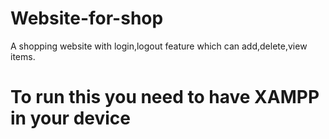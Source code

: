 # Website-for-shop
A shopping website with login,logout feature which can add,delete,view items.
# To run this you need to have XAMPP in your device
